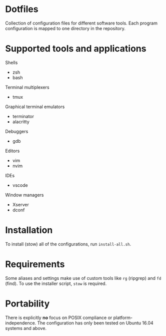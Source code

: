 # Dotfiles #
Collection of configuration files for different software tools.
Each program configuration is mapped to one directory in 
the repository.

# Supported tools and applications #
Shells
 * zsh
 * bash

Terminal multiplexers
 * tmux

Graphical terminal emulators
 * terminator
 * alacritty

Debuggers
 * gdb

Editors
 * vim
 * nvim

IDEs
 * vscode

Window managers
 * Xserver
 * dconf

# Installation #
To install (stow) all of the configurations, run `install-all.sh`.

# Requirements #
Some aliases and settings make use of custom tools like `rg` (ripgrep) and `fd` (find).
To use the installer script, `stow` is required.

# Portability #
There is explicitly **no** focus on POSIX compliance or platform-independence. The configuration has only been tested on Ubuntu 16.04 systems and above.

